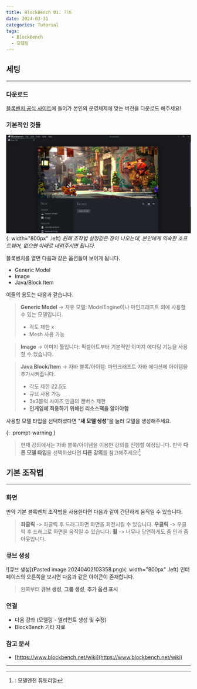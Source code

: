 ```yaml
---
title: BlockBench 01. 기초
date: 2024-03-31
categories: Tutorial
tags:
  - BlockBench
  - 모델링
---
```

## 세팅
---
### 다운로드
[블록벤치 공식 사이트](https://www.blockbench.net/downloads)에 들어가 본인의 운영체제에 맞는 버전을 다운로드 해주세요!

### 기본적인 것들
![블벤 메인페이지](/assets/images/pasted.png){: width="800px" .left}
_원래 조작법 설정같은 창이 나오는데, 본인에게 익숙한 소프트웨어, 없으면 아래로 내려주시면 됩니다._

블록벤치를 열면 다음과 같은 옵션들이 보이게 됩니다.
- Generic Model
- Image
- Java/Block Item
 
이들의 용도는 다음과 같습니다.

> **Generic Model** -> 자유 모델: ModelEngine이나 마인크래프트 외에 사용할 수 있는 모델입니다.
> - 각도 제한 x
> - Mesh 사용 가능

> **Image** -> 이미지 툴입니다. 픽셀아트부터 기본적인 이미지 에디팅 기능을 사용할 수 있습니다.

> **Java Block/Item** -> 자바 블록/아이템: 마인크래프트 자바 에디션에 아이템을 추가시켜줍니다.
> - 각도 제한 22.5도
> - 큐브 사용 가능
> - 3x3블럭 사이즈 만큼의 캔버스 제한
> - **인게임에 적용하기 위해선 리소스팩을 알아야함** 

사용할 모델 타입을 선택하셨다면 "**새 모델 생성**"을 눌러 모델을 생성해주세요.

{: .prompt-warning }
> 현재 강의에서는 자바 블록/아이템을 이용한 강의를 진행할 예정입니다. 
> 만약 **다른 모델 타입**을 선택하셨다면 **다른 강의**를 참고해주세요![^1]

## 기본 조작법
---
### 화면
만약 기본 블록벤치 조작법을 사용한다면 다음과 같이 간단하게 움직일 수 있습니다.
> **좌클릭** -> 좌클릭 후 드래그하면 화면을 회전시킬 수 있습니다.
> **우클릭** -> 우클릭 후 드래그로 화면을 움직일 수 있습니다.
> **휠** -> 너무나 당연하게도 줌 인과 줌 아웃입니다.
### 큐브 생성
![큐브 생성](Pasted image 20240402103358.png){: width="800px" .left}
인터페이스의 오른쪽을 보시면 다음과 같은 아이콘이 존재합니다.
> 왼쪽부터 **큐브 생성**, **그룹 생성**, **추가 옵션 표시**

### 연결
- 다음 강좌 (모델링 - 엘리먼트 생성 및 수정)
- BlockBench 기타 자료

### 참고 문서
- [https://www.blockbench.net/wiki](https://www.blockbench.net/wiki)

---
[^1]:: 모델엔진 튜토리얼